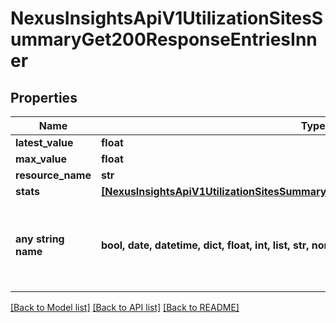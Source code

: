# NexusInsightsApiV1UtilizationSitesSummaryGet200ResponseEntriesInner


## Properties
Name | Type | Description | Notes
------------ | ------------- | ------------- | -------------
**latest_value** | **float** |  | [optional] 
**max_value** | **float** |  | [optional] 
**resource_name** | **str** |  | [optional] 
**stats** | [**[NexusInsightsApiV1UtilizationSitesSummaryGet200ResponseEntriesInnerStatsInner]**](NexusInsightsApiV1UtilizationSitesSummaryGet200ResponseEntriesInnerStatsInner.md) |  | [optional] 
**any string name** | **bool, date, datetime, dict, float, int, list, str, none_type** | any string name can be used but the value must be the correct type | [optional]

[[Back to Model list]](../README.md#documentation-for-models) [[Back to API list]](../README.md#documentation-for-api-endpoints) [[Back to README]](../README.md)


